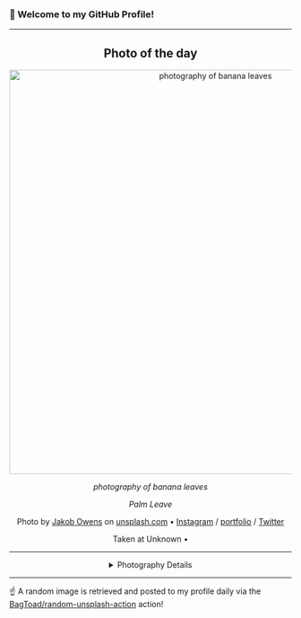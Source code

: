### 👋 Welcome to my GitHub Profile!

----
<div align="center">

## Photo of the day
  
  <a href="https://unsplash.com/photos/photography-of-banana-leaves-TMxUnMAAwFA"><img width="720" src="https://images.unsplash.com/photo-1484506097116-1bcba4fa7568?crop=entropy&cs=tinysrgb&fit=max&fm=jpg&ixid=M3w1OTQ0OTd8MHwxfHJhbmRvbXx8fHx8fHx8fDE3MTQwMjUyMzB8&ixlib=rb-4.0.3&q=80&w=1080" alt="photography of banana leaves"></a>
  
  <em>photography of banana leaves</em>
  
  <em>Palm Leave</em>

  Photo by [Jakob Owens](https://amap.to/jakobowens/) on [unsplash.com](https://unsplash.com/) • [Instagram](https://instagram.com/jakobowens) / [portfolio](https://amap.to/jakobowens/) / [Twitter](https://twitter.com/jakobOwenss)
  
  Taken at Unknown • 
  
  ---
  
<details>
<summary>Photography Details</summary>
  
| Parameter     | Value |
| ------------- | ----- |
| Camera Model  | Canon EOS-1D X Mark II |
| Exposure Time | 1/640 |
| Aperture      | 3.5 |
| Focal Length  | 65.0 |
| ISO           | 100 |
| Location      | Unknown (null) |
| Coordinates   | Latitude null, Longitude null |

</details>

</div>

----

☝️ A random image is retrieved and posted to my profile daily via the [BagToad/random-unsplash-action](https://github.com/BagToad/random-unsplash-action) action!
